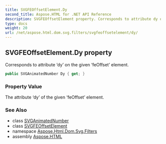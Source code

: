 ```yaml
---
title: SVGFEOffsetElement.Dy
second_title: Aspose.HTML for .NET API Reference
description: SVGFEOffsetElement property. Corresponds to attribute dy on the given feOffset element
type: docs
weight: 20
url: /net/aspose.html.dom.svg.filters/svgfeoffsetelement/dy/
---
```

## SVGFEOffsetElement.Dy property

Corresponds to attribute ‘dy’ on the given ‘feOffset’ element.

```csharp
public SVGAnimatedNumber Dy { get; }
```

### Property Value

The attribute ‘dy’ of the given ‘feOffset’ element.

### See Also

* class [SVGAnimatedNumber](../../../aspose.html.dom.svg.datatypes/svganimatednumber/)
* class [SVGFEOffsetElement](../)
* namespace [Aspose.Html.Dom.Svg.Filters](../../svgfeoffsetelement/)
* assembly [Aspose.HTML](../../../)
